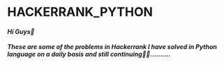 # HACKERRANK_PYTHON
#### *Hi Guys👋*
***These are some of the problems in Hackerrank I have solved in Python language on a daily basis and still continuing👨‍💻..........***
